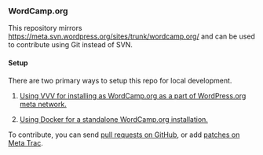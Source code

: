 ### WordCamp.org

This repository mirrors https://meta.svn.wordpress.org/sites/trunk/wordcamp.org/ and can be used to contribute using Git instead of SVN.

#### Setup 

There are two primary ways to setup this repo for local development.

1. [Using VVV for installing as WordCamp.org as a part of WordPress.org meta network.](https://github.com/WordPress/meta-environment/blob/master/docs/install.md)

1. [Using Docker for a standalone WordCamp.org installation.](.docker/readme.md)
        
To contribute, you can send [pull requests on GitHub](https://github.com/WordPress/wordcamp.org/), or add [patches on Meta Trac](https://make.wordpress.org/meta/handbook/about/get-involved/learn-how-to-contribute-code/#share-your-new-code).
